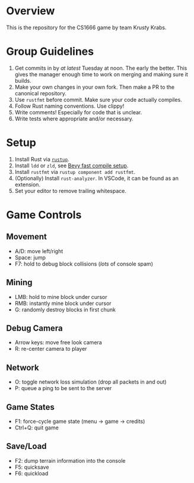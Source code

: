 
# Overview

This is the repository for the CS1666 game by team K*rust*y Krabs.

# Group Guidelines
1. Get commits in by _at latest_ Tuesday at noon.
The early the better.
This gives the manager enough time to work on merging and making sure it builds.
1. Make your own changes in your own fork.
Then make a PR to the canonical repository.
1. Use `rustfmt` before commit.
Make sure your code actually compiles.
1. Follow Rust naming conventions. Use clippy!
1. Write comments! Especially for code that is unclear.
1. Write tests where appropriate and/or necessary.

# Setup
1. Install Rust via [`rustup`](https://rustup.rs/).
1. Install `ldd` or `zld`, see [Bevy fast compile setup][bevy-fast].
1. Install `rustfmt` via `rustup component add rustfmt`.
1. (Optionally) Install `rust-analyzer`.
In VSCode, it can be found as an extension.
1. Set your editor to remove trailing whitespace.

[bevy-fast]: https://bevyengine.org/learn/book/getting-started/setup/#enable-fast-compiles-optional

# Game Controls
## Movement
- A/D: move left/right
- Space: jump
- F7: hold to debug block collisions (_lots_ of console spam)

## Mining
- LMB: hold to mine block under cursor
- RMB: instantly mine block under cursor
- G: randomly destroy blocks in first chunk

## Debug Camera
- Arrow keys: move free look camera
- R: re-center camera to player

## Network
- O: toggle network loss simulation (drop all packets in and out)
- P: queue a ping to be sent to the server

## Game States
- F1: force-cycle game state (menu -> game -> credits)
- Ctrl+Q: quit game

## Save/Load
- F2: dump terrain information into the console
- F5: quicksave
- F6: quickload

